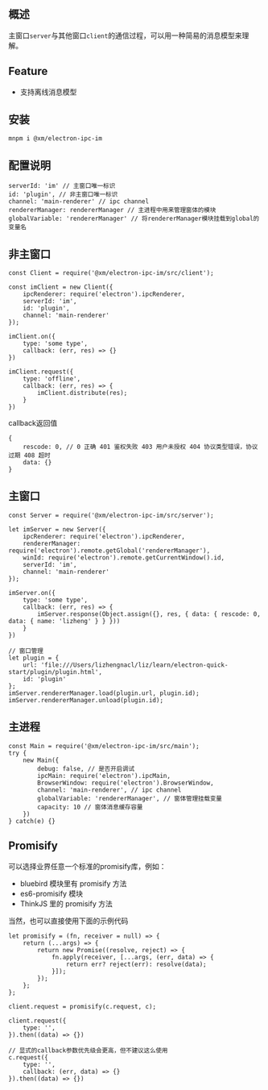 ## 概述
主窗口`server`与其他窗口`client`的通信过程，可以用一种简易的消息模型来理解。

## Feature
* 支持离线消息模型

## 安装

```
mnpm i @xm/electron-ipc-im
```

## 配置说明

```
serverId: 'im' // 主窗口唯一标识
id: 'plugin', // 非主窗口唯一标识
channel: 'main-renderer' // ipc channel
rendererManager: rendererManager // 主进程中用来管理窗体的模块
globalVariable: 'rendererManager' // 将rendererManager模块挂载到global的变量名
```

## 非主窗口

```
const Client = require('@xm/electron-ipc-im/src/client');

const imClient = new Client({
    ipcRenderer: require('electron').ipcRenderer,
    serverId: 'im',
    id: 'plugin',
    channel: 'main-renderer'
});

imClient.on({
    type: 'some type',
    callback: (err, res) => {}
})

imClient.request({
    type: 'offline',
    callback: (err, res) => {
        imClient.distribute(res);
    }
})
```

callback返回值

```
{
    rescode: 0, // 0 正确 401 鉴权失败 403 用户未授权 404 协议类型错误，协议过期 408 超时
    data: {}
}
```

##  主窗口

```
const Server = require('@xm/electron-ipc-im/src/server');

let imServer = new Server({
    ipcRenderer: require('electron').ipcRenderer,
    rendererManager: require('electron').remote.getGlobal('rendererManager'),
    winId: require('electron').remote.getCurrentWindow().id,
    serverId: 'im',
    channel: 'main-renderer'
});

imServer.on({
    type: 'some type',
    callback: (err, res) => {
        imServer.response(Object.assign({}, res, { data: { rescode: 0, data: { name: 'lizheng' } } }))
    }
})

// 窗口管理
let plugin = {
    url: 'file:///Users/lizhengnacl/liz/learn/electron-quick-start/plugin/plugin.html',
    id: 'plugin'
};
imServer.rendererManager.load(plugin.url, plugin.id);
imServer.rendererManager.unload(plugin.id);
```

## 主进程

```
const Main = require('@xm/electron-ipc-im/src/main');
try {
    new Main({
        debug: false, // 是否开启调试
        ipcMain: require('electron').ipcMain,
        BrowserWindow: require('electron').BrowserWindow,
        channel: 'main-renderer', // ipc channel
        globalVariable: 'rendererManager', // 窗体管理挂载变量
        capacity: 10 // 窗体消息缓存容量
    })
} catch(e) {}
```

##  Promisify

可以选择业界任意一个标准的promisify库，例如：
- bluebird 模块里有 promisify 方法
- es6-promisify 模块
- ThinkJS 里的 promisify 方法

当然，也可以直接使用下面的示例代码
```
let promisify = (fn, receiver = null) => {
    return (...args) => {
        return new Promise((resolve, reject) => {
            fn.apply(receiver, [...args, (err, data) => {
                return err? reject(err): resolve(data);
            }]);
        });
    };
};

client.request = promisify(c.request, c);

client.request({
    type: '',
}).then((data) => {})

// 显式的callback参数优先级会更高，但不建议这么使用
c.request({
    type: '',
    callback: (err, data) => {}
}).then((data) => {})
```


[npm-image]: https://img.shields.io/npm/v/@xm/electron-ipc-im.svg?style=flat-square
[npm-url]: https://www.npmjs.com/package/@xm/electron-ipc-im
